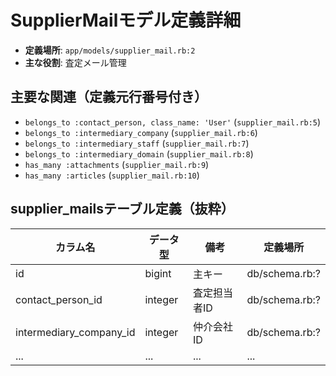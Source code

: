 # SupplierMailモデル定義詳細

- **定義場所**: `app/models/supplier_mail.rb:2`
- **主な役割**: 査定メール管理

## 主要な関連（定義元行番号付き）
- `belongs_to :contact_person, class_name: 'User'` (`supplier_mail.rb:5`)
- `belongs_to :intermediary_company` (`supplier_mail.rb:6`)
- `belongs_to :intermediary_staff` (`supplier_mail.rb:7`)
- `belongs_to :intermediary_domain` (`supplier_mail.rb:8`)
- `has_many :attachments` (`supplier_mail.rb:9`)
- `has_many :articles` (`supplier_mail.rb:10`)

## supplier_mailsテーブル定義（抜粋）

| カラム名 | データ型 | 備考 | 定義場所 |
|---|---|---|---|
| id | bigint | 主キー | db/schema.rb:? |
| contact_person_id | integer | 査定担当者ID | db/schema.rb:? |
| intermediary_company_id | integer | 仲介会社ID | db/schema.rb:? |
| ... | ... | ... | ... | 